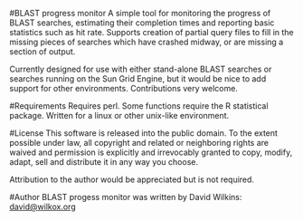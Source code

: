 #BLAST progress monitor
A simple tool for monitoring the progress of BLAST searches, estimating their completion times and reporting basic statistics such as hit rate. Supports creation of partial query files to fill in the missing pieces of searches which have crashed midway, or are missing a section of output.

Currently designed for use with either stand-alone BLAST searches or searches running on the Sun Grid Engine, but it would be nice to add support for other environments. Contributions very welcome.

#Requirements
Requires perl. Some functions require the R statistical package. Written for a linux or other unix-like environment.

#License
This software is released into the public domain. To the extent possible under law, all copyright and related or neighboring rights are waived and permission is explicitly and irrevocably granted to copy, modify, adapt, sell and distribute it in any way you choose.

Attribution to the author would be appreciated but is not required.

#Author
BLAST progess monitor was written by David Wilkins: david@wilkox.org
